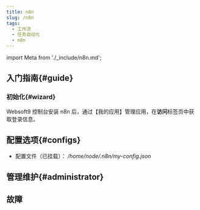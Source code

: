 ```yaml
---
title: n8n
slug: /n8n
tags:
  - 工作流
  - 任务自动化
  - n8n
---
```


import Meta from './_include/n8n.md';

<Meta name="meta" />

## 入门指南{#guide}

### 初始化{#wizard}

Websoft9 控制台安装 n8n 后，通过【我的应用】管理应用，在**访问**标签页中获取登录信息。  

## 配置选项{#configs}

- 配置文件（已挂载）：  */home/node/.n8n/my-config.json*

## 管理维护{#administrator}


## 故障